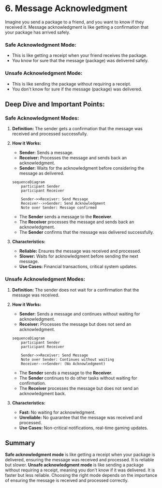 # 6. Message Acknowledgment

Imagine you send a package to a friend, and you want to know if they received it. Message acknowledgment is like getting a confirmation that your package has arrived safely.

### Safe Acknowledgment Mode:

- This is like getting a receipt when your friend receives the package.
- You know for sure that the message (package) was delivered safely.

### Unsafe Acknowledgment Mode:

- This is like sending the package without requiring a receipt.
- You don't know for sure if the message (package) was delivered.

## Deep Dive and Important Points:

### Safe Acknowledgment Modes:

1. **Definition:** The sender gets a confirmation that the message was received and processed successfully.

2. **How it Works:**

   - **Sender:** Sends a message.
   - **Receiver:** Processes the message and sends back an acknowledgment.
   - **Sender:** Waits for the acknowledgment before considering the message as delivered.

   ```mermaid
   sequenceDiagram
       participant Sender
       participant Receiver

       Sender->>Receiver: Send Message
       Receiver-->>Sender: Send Acknowledgment
       Note over Sender: Message confirmed
   ```

   - The **Sender** sends a message to the **Receiver**.
   - The **Receiver** processes the message and sends back an acknowledgment.
   - The **Sender** confirms that the message was delivered successfully.

3. **Characteristics:**
   - **Reliable:** Ensures the message was received and processed.
   - **Slower:** Waits for acknowledgment before sending the next message.
   - **Use Cases:** Financial transactions, critical system updates.

### Unsafe Acknowledgment Modes:

1. **Definition:** The sender does not wait for a confirmation that the message was received.

2. **How it Works:**

   - **Sender:** Sends a message and continues without waiting for acknowledgment.
   - **Receiver:** Processes the message but does not send an acknowledgment.

   ```mermaid
   sequenceDiagram
       participant Sender
       participant Receiver

       Sender->>Receiver: Send Message
       Note over Sender: Continues without waiting
       Receiver-->>Sender: (No Acknowledgment)
   ```

   - The **Sender** sends a message to the **Receiver**.
   - The **Sender** continues to do other tasks without waiting for confirmation.
   - The **Receiver** processes the message but does not send an acknowledgment back.

3. **Characteristics:**
   - **Fast:** No waiting for acknowledgment.
   - **Unreliable:** No guarantee that the message was received and processed.
   - **Use Cases:** Non-critical notifications, real-time gaming updates.

## Summary

**Safe acknowledgment mode** is like getting a receipt when your package is delivered, ensuring the message was received and processed. It is reliable but slower. **Unsafe acknowledgment mode** is like sending a package without requiring a receipt, meaning you don't know if it was delivered. It is faster but less reliable. Choosing the right mode depends on the importance of ensuring the message is received and processed correctly.
